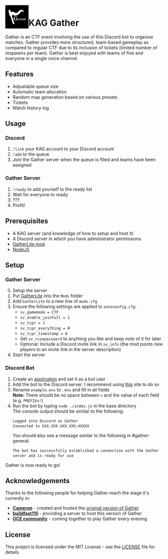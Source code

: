 <img src="icon.jpg" align="left" height="74" />

# KAG Gather
Gather is an CTF event involving the use of this Discord bot to organise matches. Gather provides more structured, team-based gameplay as compared to regular CTF due to its inclusion of tickets (limited number of respawns per team). Gather is best enjoyed with teams of five and everyone in a single voice channel.

## Features
- Adjustable queue size
- Automatic team allocation
- Random map generation based on various presets
- Tickets
- Match history log

## Usage
### Discord
1. `!link` your KAG account to your Discord account
2. `!add` to the queue
3. Join the Gather server when the queue is filled and teams have been assigned

### Gather Server
1. `!ready` to add yourself to the ready list
2. Wait for everyone to ready
3. ???
4. Profit!

## Prerequisites
- A KAG server (and knowledge of how to setup and host it)
- A Discord server in which you have administrator permissions
- [GatherLite mod](https://github.com/eps0003/Gatherlite)
- [NodeJS](https://nodejs.org/)

## Setup
### Gather Server
0. Setup the server
1. Put [GatherLite](https://github.com/eps0003/Gatherlite) into the `Mods` folder
2. Add `GatherLite` to a new line of `mods.cfg`
3. Ensure the following settings are applied to `autoconfig.cfg`:
   - `sv_gamemode = CTF`
   - `sv_enable_joinfull = 1`
   - `sv_tcpr = 1`
   - `sv_tcpr_everything = 0`
   - `sv_tcpr_timestamp = 0`
   - Set `sv_rconpassword` to anything you like and keep note of it for later
   - Optional: Include a Discord invite link in `sv_info` (the mod points new players to an invite link in the server description)
4. Start the server

### Discord Bot
1. Create an [application](https://discord.com/developers/applications) and set it as a bot user
2. Add the bot to the Discord server. I recommend using [this](https://discordapi.com/permissions.html#8) site to do so
3. Rename `example.env` to `.env` and fill in all fields  
   **Note:** There should be no space between `=` and the value of each field (e.g. `PREFIX=!`)
4. Run the bot by typing `node ./index.js` in the base directory  
   The console output should be similar to the following:  
   ```
   Logged into Discord as Gather
   Connected to XXX.XXX.XXX.XXX:XXXXX
   ```
   You should also see a message similar to the following in #gather-general:  
   ```
   The bot has successfully established a connection with the Gather server and is ready for use
   ```
Gather is now ready to go!

## Acknowledgements
Thanks to the following people for helping Gather reach the stage it's currently in:
- **[Cameron](https://forum.thd.vg/members/6469/)** - created and hosted the [original version of Gather](https://github.com/CameronTenTen/discordBot)
- **[buildfast115](https://forum.thd.vg/members/13758/)** - providing a server to host this version of Gather
- **[OCE community](https://discord.com/invite/5ukqMU7)** - coming together to play Gather every evening

## License
This project is licensed under the MIT License - see the [LICENSE](./LICENSE) file for details
